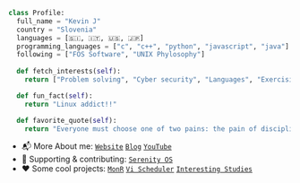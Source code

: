 ```python
class Profile: 
  full_name = "Kevin J" 
  country = "Slovenia"
  languages = [🇸🇮, 🇮🇹, 🇺🇸, 🇯🇵]
  programming_languages = ["c", "c++", "python", "javascript", "java"]
  following = ["FOS Software", "UNIX Phylosophy"]
  
  def fetch_interests(self): 
    return ["Problem solving", "Cyber security", "Languages", "Exercising"]

  def fun_fact(self): 
    return "Linux addict!!"

  def favorite_quote(self):
    return "Everyone must choose one of two pains: the pain of discipline or the pain of regret" 
```

 - 📬 More About me: <a href="https://0xdeadbeer.github.io/">`Website`</a> <a href="https://0xdeadbeer.neocities.org/">`Blog`</a> <a href="https://www.youtube.com/channel/UCICp0q6JpR_9yeICzj9mBkA">`YouTube`</a> 
 - 💪 Supporting & contributing: <a href="https://github.com/serenityos/serenity">`Serenity OS`</a> 
 - ❤️ Some cool projects: <a href="https://github.com/0xdeadbeer/monr">`MonR`</a> <a href="https://github.com/0xdeadbeer/vis">`Vi Scheduler`</a> <a href="https://github.com/0xdeadbeer/studies">`Interesting Studies`</a>

